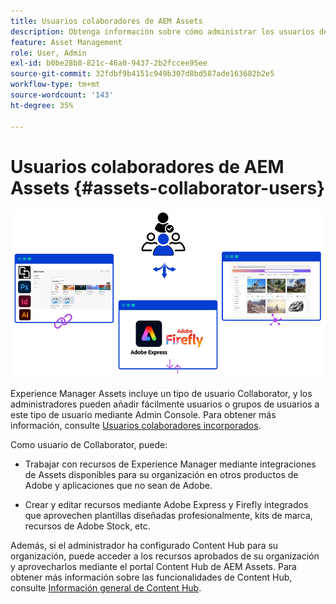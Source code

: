 ```yaml
---
title: Usuarios colaboradores de AEM Assets
description: Obtenga información sobre cómo administrar los usuarios de Collaborator de AEM Assets y sus privilegios.
feature: Asset Management
role: User, Admin
exl-id: b0be28b8-821c-46a0-9437-2b2fccee95ee
source-git-commit: 32fdbf9b4151c949b307d8bd587ade163682b2e5
workflow-type: tm+mt
source-wordcount: '143'
ht-degree: 35%

---
```


# Usuarios colaboradores de AEM Assets {#assets-collaborator-users}

![Banner de usuarios de Collaborator para AEM Assets](/help/assets/assets/aem-assets-collaborator-users-banner.png)

Experience Manager Assets incluye un tipo de usuario Collaborator, y los administradores pueden añadir fácilmente usuarios o grupos de usuarios a este tipo de usuario mediante Admin Console. Para obtener más información, consulte [Usuarios colaboradores incorporados](/help/assets/enable-assets-ultimate.md#onboard-collaborator-users).

Como usuario de Collaborator, puede:

* Trabajar con recursos de Experience Manager mediante integraciones de Assets disponibles para su organización en otros productos de Adobe y aplicaciones que no sean de Adobe.

* Crear y editar recursos mediante Adobe Express y Firefly integrados que aprovechen plantillas diseñadas profesionalmente, kits de marca, recursos de Adobe Stock, etc.


Además, si el administrador ha configurado Content Hub para su organización, puede acceder a los recursos aprobados de su organización y aprovecharlos mediante el portal Content Hub de AEM Assets. Para obtener más información sobre las funcionalidades de Content Hub, consulte [Información general de Content Hub](/help/assets/product-overview.md).

